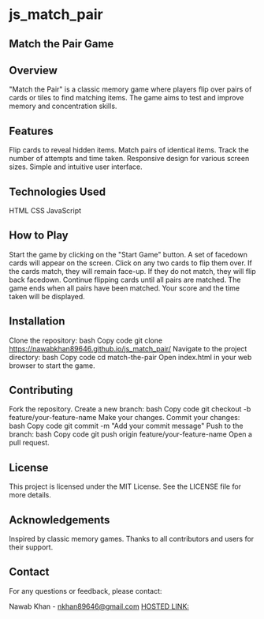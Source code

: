 # js_match_pair
## Match the Pair Game
## Overview
"Match the Pair" is a classic memory game where players flip over pairs of cards or tiles to find matching items. The game aims to test and improve memory and concentration skills.

## Features
Flip cards to reveal hidden items.
Match pairs of identical items.
Track the number of attempts and time taken.
Responsive design for various screen sizes.
Simple and intuitive user interface.
## Technologies Used
HTML
CSS
JavaScript
## How to Play
Start the game by clicking on the "Start Game" button.
A set of facedown cards will appear on the screen.
Click on any two cards to flip them over.
If the cards match, they will remain face-up. If they do not match, they will flip back facedown.
Continue flipping cards until all pairs are matched.
The game ends when all pairs have been matched. Your score and the time taken will be displayed.
## Installation
Clone the repository:
bash
Copy code
git clone https://nawabkhan89646.github.io/js_match_pair/
Navigate to the project directory:
bash
Copy code
cd match-the-pair
Open index.html in your web browser to start the game.
## Contributing
Fork the repository.
Create a new branch:
bash
Copy code
git checkout -b feature/your-feature-name
Make your changes.
Commit your changes:
bash
Copy code
git commit -m "Add your commit message"
Push to the branch:
bash
Copy code
git push origin feature/your-feature-name
Open a pull request.
## License
This project is licensed under the MIT License. See the LICENSE file for more details.

## Acknowledgements
Inspired by classic memory games.
Thanks to all contributors and users for their support.
## Contact
For any questions or feedback, please contact:

Nawab Khan - nkhan89646@gmail.com
[HOSTED LINK:](
https://nawabkhan89646.github.io/js_match_pair/)
